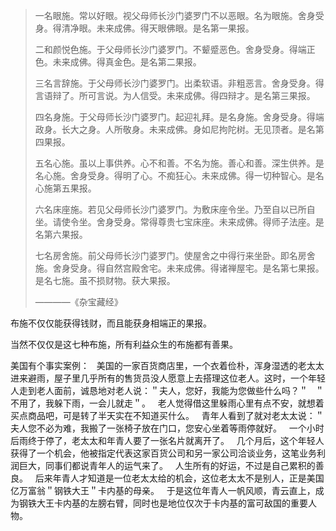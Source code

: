> 一名眼施。常以好眼。视父母师长沙门婆罗门不以恶眼。名为眼施。舍身受身。得清净眼。未来成佛。得天眼佛眼。是名第一果报。
> 
> 二和颜悦色施。于父母师长沙门婆罗门。不颦蹙恶色。舍身受身。得端正色。未来成佛。得真金色。是名第二果报。
> 
> 三名言辞施。于父母师长沙门婆罗门。出柔软语。非粗恶言。舍身受身。得言语辩了。所可言说。为人信受。未来成佛。得四辩才。是名第三果报。
> 
> 四名身施。于父母师长沙门婆罗门。起迎礼拜。是名身施。舍身受身。得端政身。长大之身。人所敬身。未来成佛。身如尼拘陀树。无见顶者。是名第四果报。
> 
> 五名心施。虽以上事供养。心不和善。不名为施。善心和善。深生供养。是名心施。舍身受身。得明了心。不痴狂心。未来成佛。得一切种智心。是名心施第五果报。
> 
> 六名床座施。若见父母师长沙门婆罗门。为敷床座令坐。乃至自以已所自坐。请使令坐。舍身受身。常得尊贵七宝床座。未来成佛。得师子法座。是名第六果报。
> 
> 七名房舍施。前父母师长沙门婆罗门。使屋舍之中得行来坐卧。即名房舍施。舍身受身。得自然宫殿舍宅。未来成佛。得诸禅屋宅。是名第七果报。是名七施。虽不损财物。获大果报。
> 
> ————《杂宝藏经》

布施不仅仅能获得钱财，而且能获身相端正的果报。

当然不仅仅是这七种布施，所有利益众生的布施都有善果。

美国有个事实案例：
&nbsp;
美国的一家百货商店里，一个衣着俭朴，浑身湿透的老太太进来避雨，屋子里几乎所有的售货员没人愿意上去搭理这位老人。这时，一个年轻人走到老人面前，诚恳地对老人说：＂夫人，您好，我能为您做些什么吗？＂
&nbsp;
＂不用了，我躲下雨，一会儿就走＂。
&nbsp;
老人觉得借这里躲雨心里有点不安，就想着买点商品吧，可是转了半天实在不知道买什么。
&nbsp;
青年人看到了就对老太太说：＂夫人您不必为难，我搬了一张椅子放在门口，您安心坐着等雨停就好。
&nbsp;
一个小时后雨终于停了，老太太和年青人要了一张名片就离开了。
&nbsp;
几个月后，这个年轻人获得了一个机会，他被指定代表这家百货公司和另一家公司洽谈业务，这笔业务利润巨大，同事们都说青年人的运气来了。
&nbsp;
人生所有的好运，不过是自己累积的善良。
&nbsp;
后来年青人才知道是一位老太太给的机会，这位老太太不是别人，正是美国亿万富翁＂钢铁大王＂卡内基的母亲。
&nbsp;
于是这位年青人一帆风顺，青云直上，成为钢铁大王卡内基的左膀右臂，同时也是地位仅次于卡内基的富可敌国的重要人物。